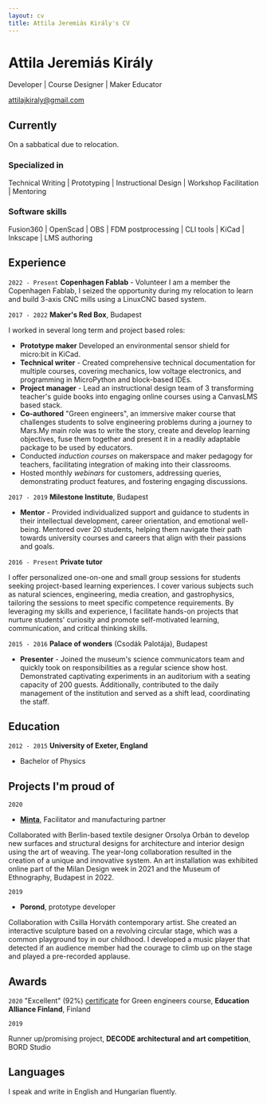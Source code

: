 ```yaml
---
layout: cv
title: Attila Jeremiás Király's CV
---
```

# Attila Jeremiás Király
Developer | Course Designer | Maker Educator

<div id="webaddress">
  <a href="mailto:attilajkiraly@gmail.com">attilajkiraly@gmail.com</a>
</div>


## Currently

On a sabbatical due to relocation.

### Specialized in
Technical Writing | Prototyping | Instructional Design | Workshop Facilitation | Mentoring

### Software skills
Fusion360 | OpenScad | OBS | FDM postprocessing | CLI tools | KiCad | Inkscape | LMS authoring

## Experience

`2022 - Present`
**Copenhagen Fablab** - Volunteer
I am a member the Copenhagen Fablab, I seized the opportunity during my relocation to learn and build 3-axis CNC mills using a LinuxCNC based system. 

`2017 - 2022`
**Maker's Red Box**, Budapest

I worked in several long term and project based roles:
- **Prototype maker** Developed an environmental sensor shield for micro:bit in KiCad. 
- **Technical writer** - Created comprehensive technical documentation for multiple courses, covering mechanics, low voltage electronics, and programming in MicroPython and block-based IDEs.
- **Project manager** - Lead an instructional design team of 3 transforming teacher's guide books into engaging online courses using a CanvasLMS based stack.
- **Co-authored** "Green engineers", an immersive maker course that challenges students to solve engineering problems during a journey to Mars.My main role was to write the story, create and develop learning objectives, fuse them together and present it in a readily adaptable package to be used by educators. 
- Conducted *induction courses* on makerspace and maker pedagogy for teachers, facilitating integration of making into their classrooms.
- Hosted monthly *webinars* for customers, addressing queries, demonstrating product features, and fostering engaging discussions.

`2017 - 2019`
**Milestone Institute**, Budapest

- **Mentor** - Provided individualized support and guidance to students in their intellectual development, career orientation, and emotional well-being. Mentored over 20 students, helping them navigate their path towards university courses and careers that align with their passions and goals.

`2016 - Present`
**Private tutor**

I offer personalized one-on-one and small group sessions for students seeking project-based learning experiences. I cover various subjects such as natural sciences, engineering, media creation, and gastrophysics, tailoring the sessions to meet specific competence requirements. By leveraging my skills and experience, I facilitate hands-on projects that nurture students' curiosity and promote self-motivated learning, communication, and critical thinking skills.

`2015 - 2016`
**Palace of wonders** (Csodák Palotája), Budapest

- **Presenter** - Joined the museum's science communicators team and quickly took on responsibilities as a regular science show host. Demonstrated captivating experiments in an auditorium with a seating capacity of 200 guests. Additionally, contributed to the daily management of the institution and served as a shift lead, coordinating the staff.

## Education

`2012 - 2015`
**University of Exeter, England**
 - Bachelor of Physics

## Projects I'm proud of

`2020`

- [**Minta**](https://worth-partnership.ec.europa.eu/projects/minta_en), Facilitator and manufacturing partner

Collaborated with Berlin-based textile designer Orsolya Orbán to develop new surfaces and structural designs for architecture and interior design using the art of weaving. The year-long collaboration resulted in the creation of a unique and innovative system. An art installation was exhibited online part of the Milan Design week in 2021 and the Museum of Ethnography, Budapest in 2022.

`2019`

- **Porond**, prototype developer

Collaboration with Csilla Horváth contemporary artist. She created an interactive sculpture based on a revolving circular stage, which was a common playground toy in our childhood. I developed a music player that detected if an audience member had the courage to climb up on the stage and played a pre-recorded applause.

## Awards

`2020`
"Excellent" (92%) [certificate](https://educationalliancefinland.com/products/maker%E2%80%99s-red-box-green-engineers-story-based-course-materials) for Green engineers course, **Education Alliance Finland**, Finland

`2019`

Runner up/promising project, **DECODE architectural and art competition**, BORD Studio

## Languages

I speak and write in English and Hungarian fluently.
